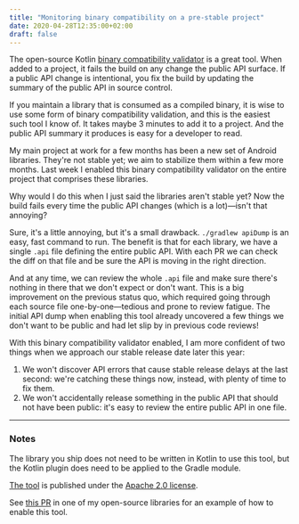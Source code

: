 ```yaml
---
title: "Monitoring binary compatibility on a pre-stable project"
date: 2020-04-28T12:35:00+02:00
draft: false
---
```


The open-source Kotlin [binary compatibility
validator](https://github.com/Kotlin/binary-compatibility-validator) is a great
tool. When added to a project, it fails the build on any change the public API
surface. If a public API change is intentional, you fix the build by updating
the summary of the public API in source control.

If you maintain a library that is consumed as a compiled binary, it is wise to
use some form of binary compatibility validation, and this is the easiest such
tool I know of. It takes maybe 3 minutes to add it to a project. And the public
API summary it produces is easy for a developer to read.

My main project at work for a few months has been a new set of Android
libraries. They're not stable yet; we aim to stabilize them within a few more
months. Last week I enabled this binary compatibility validator on the entire
project that comprises these libraries.

Why would I do this when I just said the libraries aren't stable yet? Now the
build fails every time the public API changes (which is a lot)—isn't that
annoying?

Sure, it's a little annoying, but it's a small drawback. `./gradlew apiDump` is
an easy, fast command to run. The benefit is that for each library, we have a
single `.api` file defining the entire public API. With each PR we can check the
diff on that file and be sure the API is moving in the right direction.

And at any time, we can review the whole `.api` file and make sure there's
nothing in there that we don't expect or don't want. This is a big improvement
on the previous status quo, which required going through each source file
one-by-one—tedious and prone to review fatigue. The initial API dump when
enabling this tool already uncovered a few things we don't want to be public and
had let slip by in previous code reviews!

With this binary compatibility validator enabled, I am more confident of two
things when we approach our stable release date later this year:

1. We won't discover API errors that cause stable release delays at the last
   second: we're catching these things now, instead, with plenty of time to fix
   them.
2. We won't accidentally release something in the public API that should not
   have been public: it's easy to review the entire public API in one file.

---

### Notes

The library you ship does not need to be written in Kotlin to use this tool, but
the Kotlin plugin does need to be applied to the Gradle module.

[The tool](https://github.com/Kotlin/binary-compatibility-validator) is
published under the [Apache 2.0
license](https://github.com/Kotlin/binary-compatibility-validator/blob/master/LICENSE.TXT).

See [this PR](https://github.com/drewhamilton/InlineDimens/pull/21/files?file-filters%5B%5D=.api&file-filters%5B%5D=.gradle)
in one of my open-source libraries for an example of how to enable this tool.
